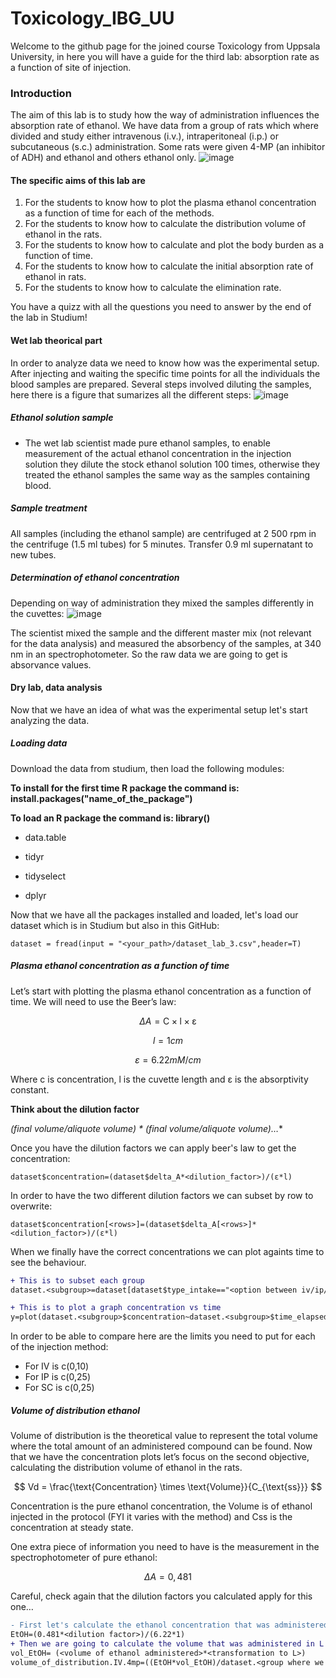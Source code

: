 # Toxicology_IBG_UU
Welcome to the github page for the joined course Toxicology from Uppsala University, in here you will have a guide for the third lab: absorption rate as a function of site of injection.
### Introduction
The aim of this lab is to study how the way of administration influences the absorption rate of ethanol. We have data from a group of rats which where divided and study either intravenous (i.v.), intraperitoneal (i.p.) or subcutaneous (s.c.) administration. Some rats were given 4-MP (an inhibitor of ADH) and ethanol and others ethanol only.
![image](https://github.com/Violeta-de-Anca/Toxicology_IBG_UU/assets/101873673/a82412e1-589f-4bab-ae59-5d46809f56e9)

#### The specific aims of this lab are
1.	For the students to know how to plot the plasma ethanol concentration as a function of time for each of the methods.
2.	For the students to know how to calculate the distribution volume of ethanol in the rats.
3.	For the students to know how to calculate and plot the body burden as a function of time.
4.	For the students to know how to calculate the initial absorption rate of ethanol in rats.
5.	For the students to know how to calculate the elimination rate.
   
You have a quizz with all the questions you need to answer by the end of the lab in Studium!
#### Wet lab theorical part
In order to analyze data we need to know how was the experimental setup.
After injecting and waiting the specific time points for all the individuals the blood samples are prepared. 
Several steps involved diluting the samples, here there is a figure that sumarizes all the different steps:
![image](https://github.com/Violeta-de-Anca/Toxicology_IBG_UU/assets/101873673/6630a560-e978-4c59-83ff-9d0f8d725009)

##### Ethanol solution sample
- The wet lab scientist made pure ethanol samples, to enable measurement of the actual ethanol concentration in the injection solution they dilute the stock ethanol solution 100 times, otherwise they treated the ethanol samples the same way as the samples containing blood.
##### Sample treatment
All samples (including the ethanol sample) are centrifuged at 2 500 rpm in the centrifuge (1.5 ml tubes) for 5 minutes. Transfer 0.9 ml supernatant to new tubes.
##### Determination of ethanol concentration
Depending on way of administration they mixed the samples differently in the cuvettes:
![image](https://github.com/Violeta-de-Anca/Toxicology_IBG_UU/assets/101873673/628c4dac-f171-46b6-a755-05126aa22a9e)

The scientist mixed the sample and the different master mix (not relevant for the data analysis) and measured the absorbency of the samples, at 340 nm in an spectrophotometer. So the raw data we are going to get is absorvance values.

#### Dry lab, data analysis
Now that we have an idea of what was the experimental setup let's start analyzing the data.

##### Loading data
Download the data from studium, then load the following modules:

**To install for the first time R package the command is: install.packages("name_of_the_package")**

**To load an R package the command is: library()**

- data.table

- tidyr

- tidyselect

- dplyr

Now that we have all the packages installed and loaded, let's load our dataset which is in Studium but also in this GitHub:

   `dataset = fread(input = "<your_path>/dataset_lab_3.csv",header=T)`


##### Plasma ethanol concentration as a function of time

Let’s start with plotting the plasma ethanol concentration as a function of time. We will need to use the Beer’s law:

$$
ΔA = \text{C} \times \text{l} \times \text{ε}
$$

$$  
l = 1 cm
$$

$$
ε = 6.22 mM/cm
$$
   
   
Where c is concentration, l is the cuvette length and ε is the absorptivity constant.

**Think about the dilution factor**

*(final volume/aliquote volume) * (final volume/aliquote volume)…**

Once you have the dilution factors we can apply beer's law to get the concentration:

`dataset$concentration=(dataset$delta_A*<dilution_factor>)/(ε*l)`

In order to have the two different dilution factors we can subset by row to overwrite:

`dataset$concentration[<rows>]=(dataset$delta_A[<rows>]*<dilution_factor>)/(ε*l)`

When we finally have the correct concentrations we can plot againts time to see the behaviour.

```diff
+ This is to subset each group
dataset.<subgroup>=dataset[dataset$type_intake=="<option between iv/ip/sc>"&dataset$`4-MP`=="<option between yes/no>",]
```

```diff
+ This is to plot a graph concentration vs time
y=plot(dataset.<subgroup>$concentration~dataset.<subgroup>$time_elapsed,xlab="Time (min)",ylab="Concentration mM)",main="Plasma ethanol concentration in <subgroup>",ylim=c(<this change between methods of injection>))
```

In order to be able to compare here are the limits you need to put for each of the injection method:
- For IV is c(0,10)
- For IP is c(0,25)
- For SC is c(0,25)

##### Volume of distribution ethanol

Volume of distribution is the theoretical value to represent the total volume where the total amount of an administered compound can be found. Now that we have the concentration plots let’s focus on the second objective, calculating the distribution volume of ethanol in the rats.

$$
Vd = \frac{\text{Concentration} \times \text{Volume}}{C_{\text{ss}}}
$$

Concentration is the pure ethanol concentration, the Volume is of ethanol injected in the protocol (FYI it varies with the method) and Css is the concentration at steady state.

One extra piece of information you need to have is the measurement in the spectrophotometer of pure ethanol:

$$
ΔA=0,481
$$

Careful, check again that the dilution factors you calculated apply for this one…

```diff
- First let's calculate the ethanol concentration that was administered
EtOH=(0.481*<dilution factor>)/(6.22*1)
+ Then we are going to calculate the volume that was administered in L
vol_EtOH= (<volume of ethanol administered>*<transformation to L>)
volume_of_distribution.IV.4mp=((EtOH*vol_EtOH)/dataset.<group where we can find the Css>$concentration[<timepoint you think is correct>])/<mass of the rats>
```





